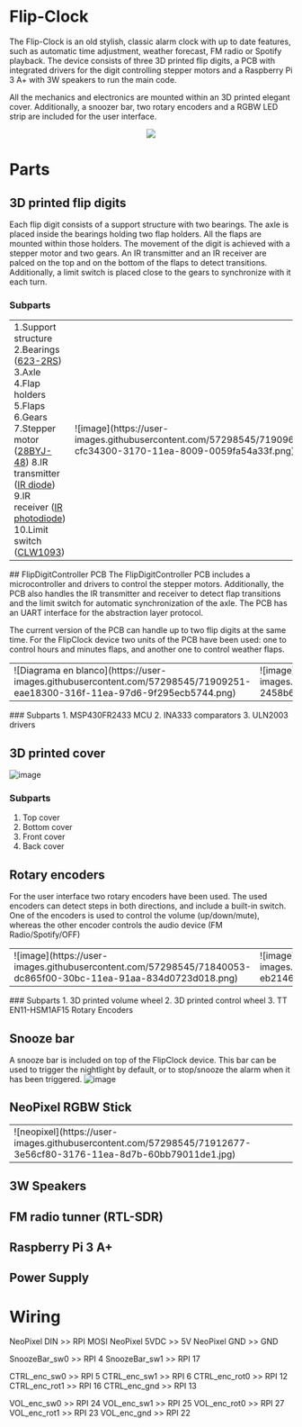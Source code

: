 # Flip-Clock

The Flip-Clock is an old stylish, classic alarm clock with up to date features, such as automatic time adjustment, weather forecast, FM radio or Spotify playback. The device consists of three 3D printed flip digits, a  PCB with integrated drivers for the digit controlling stepper motors and a Raspberry Pi 3 A+ with 3W speakers to run the main code.

All the mechanics and electronics are mounted within an 3D printed elegant cover. Additionally, a snoozer bar, two rotary encoders and a RGBW LED strip are included for the user interface.
<center>
<img src="https://user-images.githubusercontent.com/57298545/71907740-ef586c80-316c-11ea-82d4-6763a5d89800.png">
</center>

# Parts

## 3D printed flip digits

Each flip digit consists of a support structure with two bearings. The axle is placed inside the bearings holding two flap holders. All the flaps are mounted within those holders. The movement of the digit is achieved with a stepper motor and two gears. An IR transmitter and an IR receiver are palced on the top and on the bottom of the flaps to detect transitions. Additionally, a limit switch is placed close to the gears to synchronize with it each turn.

### Subparts
<table>
	<td width=200>
        1.Support structure
        2.Bearings (<a href="https://www.amazon.es/gp/product/B07CWLGNJ5/ref=ppx_yo_dt_b_asin_title_o07_s01?ie=UTF8&psc=1">623-2RS</a>)
        3.Axle
        4.Flap holders
        5.Flaps
        6.Gears
        7.Stepper motor (<a href="https://www.amazon.es/gp/product/B07LCFKJB8/ref=ppx_yo_dt_b_asin_title_o01_s00?ie=UTF8&psc=1">28BYJ-48</a>)
        8.IR transmitter (<a href="https://www.amazon.es/gp/product/B07F3W2SP4/ref=ppx_yo_dt_b_asin_title_o07_s00?ie=UTF8&psc=1">IR diode</a>)
        9.IR receiver (<a href="https://www.amazon.es/gp/product/B07F3W2SP4/ref=ppx_yo_dt_b_asin_title_o07_s00?ie=UTF8&psc=1">IR photodiode</a>)
        10.Limit switch (<a href="https://www.amazon.es/gp/product/B07GKS9XC7/ref=ppx_yo_dt_b_asin_title_o05_s00?ie=UTF8&psc=1">CLW1093</a>)
	</td>
    <td>
    	![image](https://user-images.githubusercontent.com/57298545/71909685-cfc34300-3170-11ea-8009-0059fa54a33f.png)
	</td>
</table>
## FlipDigitController PCB
The FlipDigitController PCB includes a microcontroller and drivers to control the stepper motors. Additionally, the PCB also handles the IR transmitter and receiver to detect flap transitions and the limit switch for automatic synchronization of the axle. The PCB has an UART interface for the abstraction layer protocol.

The current version of the PCB can handle up to two flip digits at the same time. For the FlipClock device two units of the PCB have been used: one to control hours and minutes flaps, and another one to control weather flaps.

<table>
	<td>
    	![Diagrama en blanco](https://user-images.githubusercontent.com/57298545/71909251-eae18300-316f-11ea-97d6-9f295ecb5744.png)
    </td>
	<td>
    	![image](https://user-images.githubusercontent.com/57298545/71839735-2458b680-30bc-11ea-927b-b251d45d2cdc.png)		</td>
</table>
### Subparts
1. MSP430FR2433 MCU
2. INA333 comparators
3. ULN2003 drivers

## 3D printed cover
![image](https://user-images.githubusercontent.com/57298545/71839981-af39b100-30bc-11ea-9f0e-0c204987276a.png)
### Subparts
1. Top cover
2. Bottom cover
3. Front cover
4. Back cover

## Rotary encoders
For the user interface two rotary encoders have been used. The used encoders can detect steps in both directions, and include a built-in switch. One of the encoders is used to control the volume (up/down/mute), whereas the other encoder controls the audio device (FM Radio/Spotify/OFF)
<center>
<table>
		<td>![image](https://user-images.githubusercontent.com/57298545/71840053-dc865f00-30bc-11ea-91aa-834d0723d018.png)</td>
        <td>![image](https://user-images.githubusercontent.com/57298545/71840601-eb214600-30bd-11ea-8e2c-8bffe343c412.png)</td>
</table>
</center>
### Subparts
1. 3D printed volume wheel
2. 3D printed control wheel
3. TT EN11-HSM1AF15 Rotary Encoders


## Snooze bar
A snooze bar is included on top of the FlipClock device. This bar can be used to trigger the nightlight by default, or to stop/snooze the alarm when it has been triggered.
![image](https://user-images.githubusercontent.com/57298545/71840138-ffb10e80-30bc-11ea-9305-3af52d365865.png)

## NeoPixel RGBW Stick

<table width=50%>
	<td>
    	![neopixel](https://user-images.githubusercontent.com/57298545/71912677-3e56cf80-3176-11ea-8d7b-60bb79011de1.jpg)
    </td>
</table>



## 3W Speakers

## FM radio tunner (RTL-SDR)

## Raspberry Pi 3 A+

## Power Supply

# Wiring
NeoPixel DIN 	>> RPI MOSI
NeoPixel 5VDC	>> 5V
NeoPixel GND	>> GND

SnoozeBar_sw0	>> RPI 4
SnoozeBar_sw1	>> RPI 17

CTRL_enc_sw0	>> RPI 5
CTRL_enc_sw1	>> RPI 6
CTRL_enc_rot0	>> RPI 12
CTRL_enc_rot1	>> RPI 16
CTRL_enc_gnd	>> RPI 13

VOL_enc_sw0	>> RPI 24
VOL_enc_sw1	>> RPI 25
VOL_enc_rot0	>> RPI 27
VOL_enc_rot1	>> RPI 23
VOL_enc_gnd	>> RPI 22